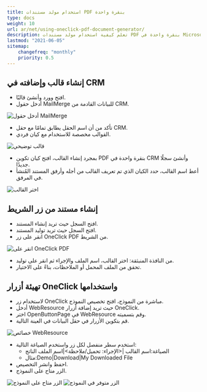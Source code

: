 ```yaml
---
title: استخدام مولد مستندات PDF بنقرة واحدة
type: docs
weight: 10
url: ar/net/using-oneclick-pdf-document-generator/
description: تعلم كيفية استخدام مولد مستندات PDF بنقرة واحدة في Microsoft Dynamics
lastmod: "2021-06-05"
sitemap:
    changefreq: "monthly"
    priority: 0.5
---
```


## إنشاء قالب وإضافته في CRM

- افتح وورد وأنشئ قالبًا.
- أدخل حقول MailMerge للبيانات القادمة من CRM.

![أدخل حقول MailMerge](using-oneclick-pdf-document-generator_1.png)

- تأكد من أن اسم الحقل يطابق تمامًا مع حقل CRM.
- القوالب مخصصة للاستخدام مع كيان فردي.

![قالب توضيحي](using-oneclick-pdf-document-generator_2.png)

- بمجرد إنشاء القالب، افتح كيان تكوين PDF بنقرة واحدة في CRM وأنشئ سجلًا جديدًا.
- أعط اسم القالب، حدد الكيان الذي تم تعريف القالب من أجله وأرفق المستند المُنشأ في المرفق.

![اختر القالب](using-oneclick-pdf-document-generator_3.png)

## إنشاء مستند من زر الشريط

- افتح السجل حيث تريد إنشاء المستند.
- افتح السجل حيث تريد توليد المستند.
- انقر على زر OneClick PDF من الشريط.

![انقر على OneClick PDF](using-oneclick-pdf-document-generator_4.png)

- من النافذة المنبثقة: اختر القالب، اسم الملف والإجراء ثم انقر على توليد.
- تحقق من الملف المحمل أو الملاحظات، بناءً على الاختيار.

## تهيئة أزرار OneClick واستخدامها

- لاستخدام زر OneClick مباشرة من النموذج، افتح تخصيص النموذج.
- أدخل WebResource حيث تريد إضافة أزرار OneClick.
- اختر OpenButtonPage في WebResource وقم بتسميته.
- قم بتكوين الأزرار في حقل البيانات في العينة التالية.

![خصائص WebResource](using-oneclick-pdf-document-generator_5.png)

- استخدم سطر منفصل لكل زر واستخدم الصياغة التالية:
  - الصياغة:اسم القالب |<الإجراء: تحميل/ملاحظة>|اسم الملف الناتج
  - مثال:Demo|Download|My Downloaded File
- احفظ وانشر التخصيص.
- الزر متاح على النموذج.

![الزر متاح على النموذج](using-oneclick-pdf-document-generator_6.png)
![الزر متوفر في النموذج](using-oneclick-pdf-document-generator_6.png)
